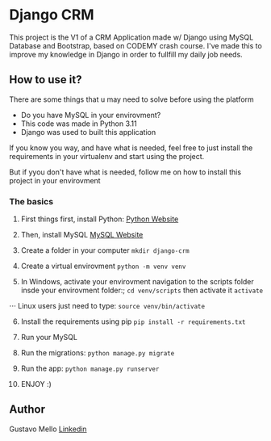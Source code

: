 # Django CRM
This project is the V1 of a CRM Application made w/ Django using MySQL Database and Bootstrap, based on CODEMY crash course.
I've made this to improve my knowledge in Django in order to fullfill my daily job needs.

## How to use it?

There are some things that u may need to solve before using the platform

- Do you have MySQL in your envirovment?
- This code was made in Python 3.11
- Django was used to built this application

If you know you way, and have what is needed, feel free to just install the requirements in your virtualenv and start using the project.

But if yyou don't have what is needed, follow me on how to install this project in your envirovment

### The basics

1. First things first, install Python:
[Python Website](https://www.python.org/downloads/)

2. Then, install MySQL
[MySQL Website](https://dev.mysql.com/downloads/installer)

3. Create a folder in your computer 
`mkdir django-crm`

4. Create a virtual envirovment
`python -m venv venv`

5. In Windows, activate your envirovment navigation to the scripts folder insde your envirovment folder:;
`cd venv/scripts`
then activate it
`activate`

⋅⋅⋅ Linux users just need to type:
`source venv/bin/activate`

6. Install the requirements using pip
`pip install -r requirements.txt`

7. Run your MySQL

8. Run the migrations:
`python manage.py migrate`

9. Run the app:
`python manage.py runserver`

10. ENJOY :) 

## Author

Gustavo Mello
[Linkedin](https://www.linkedin.com/in/mographllo/)
